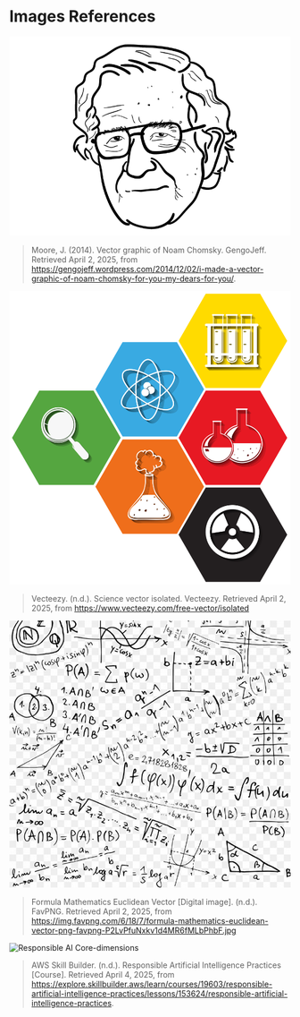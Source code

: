 # Images References
![Chomsky.png](/curso-ia-luarca-slides/recursos/Chomsky.png)
> Moore, J. (2014). Vector graphic of Noam Chomsky. GengoJeff. Retrieved April 2, 2025, from https://gengojeff.wordpress.com/2014/12/02/i-made-a-vector-graphic-of-noam-chomsky-for-you-my-dears-for-you/.

![vecteezy-science.jpg](/curso-ia-luarca-slides/recursos/vecteezy-science.jpg)
> Vecteezy. (n.d.). Science vector isolated. Vecteezy. Retrieved April 2, 2025, from https://www.vecteezy.com/free-vector/isolated

![euclidean-vector.jpg](/curso-ia-luarca-slides/recursos/euclidean-vector.jpg)
> Formula Mathematics Euclidean Vector [Digital image]. (n.d.). FavPNG. Retrieved April 2, 2025, from https://img.favpng.com/6/18/7/formula-mathematics-euclidean-vector-png-favpng-P2LvPfuNxkv1d4MR6fMLbPhbF.jpg

![Responsible AI Core-dimensions](https://explore.skillbuilder.aws/files/a/w/aws_prod1_docebosaas_com/1743804000/InIXiZi6tTNf46TuRw14HQ/tincan/1795780_1731946240_o_1id00k8mrapu1j8e1un5ctcr6nb_zip/assets/Responsible%20AI%20core%20dimensions.png)
> AWS Skill Builder. (n.d.). Responsible Artificial Intelligence Practices [Course]. Retrieved April 4, 2025, from https://explore.skillbuilder.aws/learn/courses/19603/responsible-artificial-intelligence-practices/lessons/153624/responsible-artificial-intelligence-practices.

